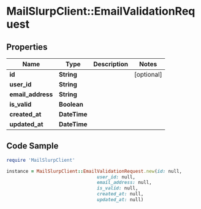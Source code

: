 # MailSlurpClient::EmailValidationRequest

## Properties

Name | Type | Description | Notes
------------ | ------------- | ------------- | -------------
**id** | **String** |  | [optional] 
**user_id** | **String** |  | 
**email_address** | **String** |  | 
**is_valid** | **Boolean** |  | 
**created_at** | **DateTime** |  | 
**updated_at** | **DateTime** |  | 

## Code Sample

```ruby
require 'MailSlurpClient'

instance = MailSlurpClient::EmailValidationRequest.new(id: null,
                                 user_id: null,
                                 email_address: null,
                                 is_valid: null,
                                 created_at: null,
                                 updated_at: null)
```



